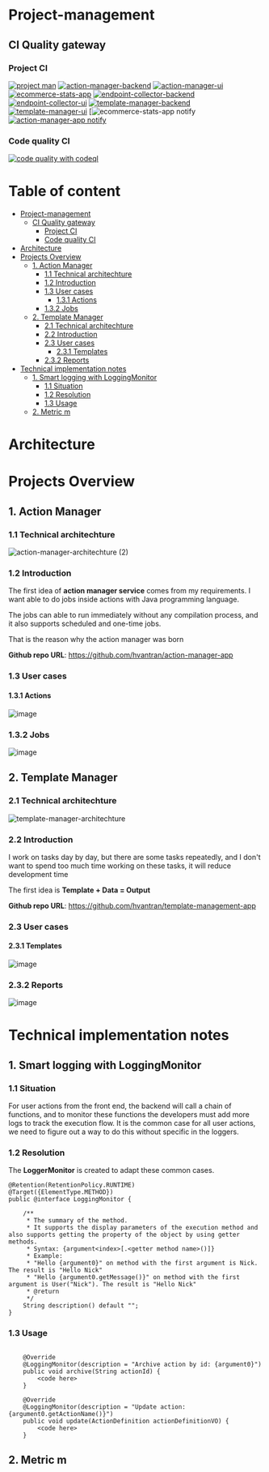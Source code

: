 

<!-- TOC end -->

<!-- TOC --><a name="project-management"></a>
# Project-management

<!-- TOC --><a name="ci-quality-gateway"></a>
## CI Quality gateway
<!-- TOC --><a name="project-ci"></a>
### Project CI
[![project man](https://github.com/hvantran/project-management/actions/workflows/workflow.yaml/badge.svg)](https://github.com/hvantran/project-management/actions/workflows/workflow.yaml)
[![action-manager-backend](https://github.com/hvantran/project-management/actions/workflows/action-manager-backend-ci.yaml/badge.svg)](https://github.com/hvantran/project-management/actions/workflows/action-manager-backend-ci.yaml)
[![action-manager-ui](https://github.com/hvantran/project-management/actions/workflows/action-manager-ui-ci.yaml/badge.svg)](https://github.com/hvantran/project-management/actions/workflows/action-manager-ui-ci.yaml)
[![ecommerce-stats-app](https://github.com/hvantran/project-management/actions/workflows/ecommerce-stats-app-ci.yaml/badge.svg)](https://github.com/hvantran/project-management/actions/workflows/ecommerce-stats-app-ci.yaml)
[![endpoint-collector-backend](https://github.com/hvantran/project-management/actions/workflows/endpoint-collector-backend-ci.yaml/badge.svg)](https://github.com/hvantran/project-management/actions/workflows/endpoint-collector-backend-ci.yaml)
[![endpoint-collector-ui](https://github.com/hvantran/project-management/actions/workflows/endpoint-collector-ui-ci.yaml/badge.svg)](https://github.com/hvantran/project-management/actions/workflows/endpoint-collector-ui-ci.yaml)
[![template-manager-backend](https://github.com/hvantran/project-management/actions/workflows/template-manager-backend-ci.yaml/badge.svg)](https://github.com/hvantran/project-management/actions/workflows/template-manager-backend-ci.yaml)
[![template-manager-ui](https://github.com/hvantran/project-management/actions/workflows/template-manager-ui-ci.yaml/badge.svg)](https://github.com/hvantran/project-management/actions/workflows/template-manager-ui-ci.yaml)
[![[ecommerce-stats-app notify](https://github.com/hvantran/ecommerce-stats-app/actions/workflows/notify-parent-ci.yaml/badge.svg)](https://github.com/hvantran/ecommerce-stats-app/actions/workflows/notify-parent-ci.yaml)
[![action-manager-app notify](https://github.com/hvantran/template-management-app/actions/workflows/notify-parent-ci.yaml/badge.svg)](https://github.com/hvantran/template-management-app/actions/workflows/notify-parent-ci.yaml)
<!-- TOC --><a name="code-quality-ci"></a>
### Code quality CI
[![code quality with codeql](https://github.com/hvantran/project-management/actions/workflows/code-security-and-analysis-with-codeql.yml/badge.svg)](https://github.com/hvantran/project-management/actions/workflows/code-security-and-analysis-with-codeql.yml)

# Table of content
- [Project-management](#project-management)
  * [CI Quality gateway](#ci-quality-gateway)
    + [Project CI](#project-ci)
    + [Code quality CI](#code-quality-ci)
- [Architecture](#architecture)
- [Projects Overview](#projects-overview)
  * [1. Action Manager](#1-action-manager)
    + [1.1 Technical architechture](#11-technical-architechture)
    + [1.2 Introduction](#12-introduction)
    + [1.3 User cases](#13-user-cases)
      - [1.3.1 Actions](#131-actions)
    + [1.3.2 Jobs](#132-jobs)
  * [2. Template Manager](#2-template-manager)
    + [2.1 Technical architechture](#21-technical-architechture)
    + [2.2 Introduction](#22-introduction)
    + [2.3 User cases](#23-user-cases)
      - [2.3.1 Templates](#231-templates)
    + [2.3.2 Reports](#232-reports)
- [Technical implementation notes](#technical-implementation-notes)
  * [1. Smart logging with LoggingMonitor](#1-smart-logging-with-loggingmonitor)
    + [1.1 Situation](#11-situation)
    + [1.2 Resolution](#12-resolution)
    + [1.3 Usage](#13-usage)
  * [2. Metric m](#2-metric-m)

<!-- TOC --><a name="architecture"></a>
# Architecture
<TBD>

<!-- TOC --><a name="projects-overview"></a>
# Projects Overview

<!-- TOC --><a name="1-action-manager"></a>
## 1. Action Manager

<!-- TOC --><a name="11-technical-architechture"></a>
### 1.1 Technical architechture

![action-manager-architechture (2)](https://github.com/hvantran/project-management/assets/17746024/092bbd23-82e7-4cb7-8fe4-354100fe111c)

<!-- TOC --><a name="12-introduction"></a>
### 1.2 Introduction

The first idea of **action manager service** comes from my requirements. I want able to do jobs inside actions with Java programming language.

The jobs can able to run immediately without any compilation process, and it also supports scheduled and one-time jobs.

That is the reason why the action manager was born

**Github repo URL**: https://github.com/hvantran/action-manager-app

<!-- TOC --><a name="13-user-cases"></a>
### 1.3 User cases

<!-- TOC --><a name="131-actions"></a>
#### 1.3.1 Actions

![image](https://github.com/hvantran/project-management/assets/17746024/f09ab4ff-6acf-4055-8643-302545607b8d)

<!-- TOC --><a name="132-jobs"></a>
### 1.3.2 Jobs

![image](https://github.com/hvantran/project-management/assets/17746024/e8963478-1da0-4eda-bf40-f635ecb6fd93)


<!-- TOC --><a name="2-template-manager"></a>
## 2. Template Manager

<!-- TOC --><a name="21-technical-architechture"></a>
### 2.1 Technical architechture

![template-manager-architechture](https://github.com/hvantran/project-management/assets/17746024/a992af47-db1b-4a32-80a0-3019cee083aa)

<!-- TOC --><a name="22-introduction"></a>
### 2.2 Introduction

I work on tasks day by day, but there are some tasks repeatedly, and I don't want to spend too much time working on these tasks, it will reduce development time

The first idea is **Template + Data = Output**

**Github repo URL**: https://github.com/hvantran/template-management-app

<!-- TOC --><a name="23-user-cases"></a>
### 2.3 User cases

<!-- TOC --><a name="231-templates"></a>
#### 2.3.1 Templates

![image](https://github.com/hvantran/project-management/assets/17746024/009b342a-c748-49b2-bdb0-0f1b1cc736a9)


<!-- TOC --><a name="232-reports"></a>
### 2.3.2 Reports

![image](https://github.com/hvantran/project-management/assets/17746024/79d9674d-2db8-4653-ab30-bdc92c29d6a8)




<!-- TOC --><a name="technical-implementation-notes"></a>
# Technical implementation notes
  
<!-- TOC --><a name="1-smart-logging-with-loggingmonitor"></a>
## 1. Smart logging with LoggingMonitor

<!-- TOC --><a name="11-situation"></a>
### 1.1 Situation

For user actions from the front end, the backend will call a chain of functions, and to monitor these functions the developers must add more logs to track the execution flow. It is the common case for all user actions, we need to figure out a way to do this without specific in the loggers. 

<!-- TOC --><a name="12-resolution"></a>
### 1.2 Resolution

The **LoggerMonitor** is created to adapt these common cases.
```
@Retention(RetentionPolicy.RUNTIME)
@Target({ElementType.METHOD})
public @interface LoggingMonitor {

    /**
     * The summary of the method.
     * It supports the display parameters of the execution method and also supports getting the property of the object by using getter methods.
     * Syntax: {argument<index>[.<getter method name>()]}
     * Example:
     * "Hello {argument0}" on method with the first argument is Nick. The result is "Hello Nick"
     * "Hello {argument0.getMessage()}" on method with the first argument is User("Nick"). The result is "Hello Nick"
     * @return
     */
    String description() default "";
}
```

<!-- TOC --><a name="13-usage"></a>
### 1.3 Usage
```

    @Override
    @LoggingMonitor(description = "Archive action by id: {argument0}")
    public void archive(String actionId) {
        <code here>
    }

    @Override
    @LoggingMonitor(description = "Update action: {argument0.getActionName()}")
    public void update(ActionDefinition actionDefinitionVO) {
        <code here>
    }
```

<!-- TOC --><a name="2-metric-m"></a>
## 2. Metric m

